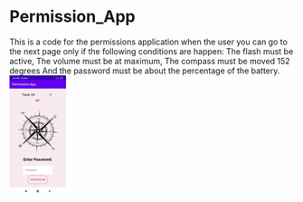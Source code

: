 # Permission_App
This is a code for the permissions application when the user you can go to the next page only if the following conditions are happen:
The flash must be active,
The volume must be at maximum,
The compass must be moved 152 degrees
And the password must be about the percentage of the battery.
<img src = "app/src/main/res/drawable/permissioms_pic.jpeg" width = "100">

